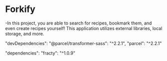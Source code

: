 # Forkify

-In this project, you are able to search for recipes, bookmark them, and even create recipes yourself! This application utilizes external libraries, local storage, and more.

  "devDependencies":
    "@parcel/transformer-sass": "^2.2.1",
    "parcel": "^2.2.1"
  
  "dependencies": 
    "fracty": "^1.0.9"
  
